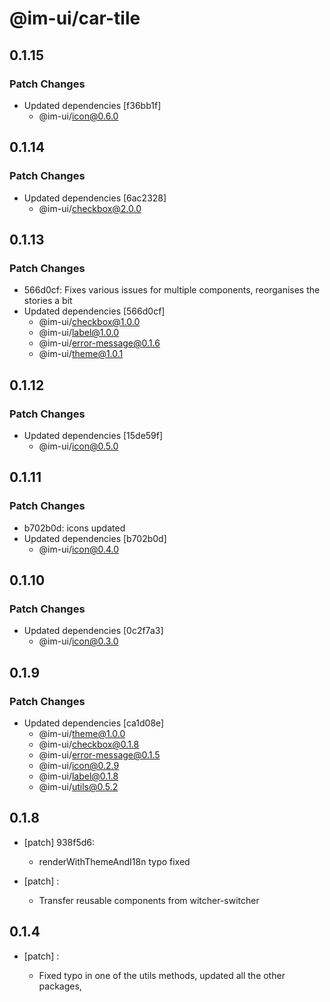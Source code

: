 # @im-ui/car-tile

## 0.1.15

### Patch Changes

- Updated dependencies [f36bb1f]
  - @im-ui/icon@0.6.0

## 0.1.14

### Patch Changes

- Updated dependencies [6ac2328]
  - @im-ui/checkbox@2.0.0

## 0.1.13

### Patch Changes

- 566d0cf: Fixes various issues for multiple components, reorganises the stories a bit
- Updated dependencies [566d0cf]
  - @im-ui/checkbox@1.0.0
  - @im-ui/label@1.0.0
  - @im-ui/error-message@0.1.6
  - @im-ui/theme@1.0.1

## 0.1.12

### Patch Changes

- Updated dependencies [15de59f]
  - @im-ui/icon@0.5.0

## 0.1.11

### Patch Changes

- b702b0d: icons updated
- Updated dependencies [b702b0d]
  - @im-ui/icon@0.4.0

## 0.1.10

### Patch Changes

- Updated dependencies [0c2f7a3]
  - @im-ui/icon@0.3.0

## 0.1.9

### Patch Changes

- Updated dependencies [ca1d08e]
  - @im-ui/theme@1.0.0
  - @im-ui/checkbox@0.1.8
  - @im-ui/error-message@0.1.5
  - @im-ui/icon@0.2.9
  - @im-ui/label@0.1.8
  - @im-ui/utils@0.5.2

## 0.1.8

- [patch] 938f5d6:

  - renderWithThemeAndI18n typo fixed

- [patch] :

  - Transfer reusable components from witcher-switcher

## 0.1.4

- [patch] :

  - Fixed typo in one of the utils methods, updated all the other packages,
